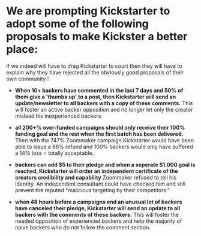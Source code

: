 # We are prompting Kickstarter to adopt some of the following proposals to make Kickster a better place:

If we indeed will have to drag Kickstarter to court then they will have to explain why they have rejected all the obviously good proposals of their own community !

* **When 10+ backers have commented in the last 7 days and 50% of them give a 'thumbs up' to a post, then Kickstarter will send an update/newsletter to all backers with a copy of these comments.**
This will foster an active backer opposition and no longer let only the creator mislead his inexperienced backers.

* **all 200+% over-funded campaigns should only receive their 100% funding goal and the rest when the first batch has been delivered.**
Then with the 747% Zoommaker campaign Kickstarter would have been able to issue a 86% refund and 100% backers would only have suffered a 14% loss = totally acceptable.

* **backers can add $5 to their pledge and when a seperate $1.000 goal is reached, Kickstarter will order an independent certificate of the creators credibility and capability**
Zoommaker refused to tell his identity. An independent consultant could have checked him and still prevent the reputed "malicious targeting by their competitors."

* **when 48 hours before a campaigns end an unusual lot of backers have canceled their pledge, Kickstarter will send an update to all backers with the comments of these backers.** 
This will foster the needed opposition of experienced backers and help the majority of naive backers who do not follow the comment section.
